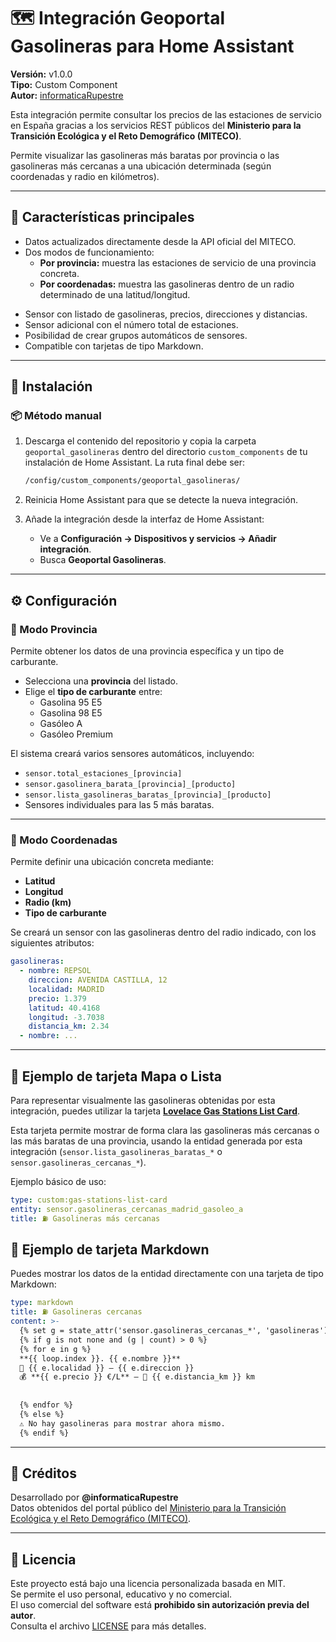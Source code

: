 
# 🗺️ Integración Geoportal Gasolineras para Home Assistant

**Versión:** v1.0.0  
**Tipo:** Custom Component  
**Autor:** [informaticaRupestre](https://github.com/informaticaRupestre)

Esta integración permite consultar los precios de las estaciones de servicio en España
gracias a los servicios REST públicos del **Ministerio para la Transición Ecológica y el Reto Demográfico (MITECO)**.

Permite visualizar las gasolineras más baratas por provincia o las gasolineras más cercanas
a una ubicación determinada (según coordenadas y radio en kilómetros).

---

## 🚀 Características principales

- Datos actualizados directamente desde la API oficial del MITECO.
- Dos modos de funcionamiento:
  - **Por provincia:** muestra las estaciones de servicio de una provincia concreta.
  - **Por coordenadas:** muestra las gasolineras dentro de un radio determinado de una latitud/longitud.

[//]: # (- Cálculo automático de distancias &#40;Haversine&#41;.)
[//]: # (- Conversión de coordenadas con coma a punto decimal.)
- Sensor con listado de gasolineras, precios, direcciones y distancias.
- Sensor adicional con el número total de estaciones.
- Posibilidad de crear grupos automáticos de sensores.
- Compatible con tarjetas de tipo Markdown.

---

## 🧰 Instalación

### 📦 Método manual

1. Descarga el contenido del repositorio y copia la carpeta `geoportal_gasolineras`
   dentro del directorio `custom_components` de tu instalación de Home Assistant.
   La ruta final debe ser:

   ```bash
   /config/custom_components/geoportal_gasolineras/
   ```

2. Reinicia Home Assistant para que se detecte la nueva integración.

3. Añade la integración desde la interfaz de Home Assistant:
   - Ve a **Configuración → Dispositivos y servicios → Añadir integración**.
   - Busca **Geoportal Gasolineras**.

---

## ⚙️ Configuración

### 🔹 Modo Provincia

Permite obtener los datos de una provincia específica y un tipo de carburante.

- Selecciona una **provincia** del listado.
- Elige el **tipo de carburante** entre:
  - Gasolina 95 E5
  - Gasolina 98 E5
  - Gasóleo A
  - Gasóleo Premium

El sistema creará varios sensores automáticos, incluyendo:
- `sensor.total_estaciones_[provincia]`
- `sensor.gasolinera_barata_[provincia]_[producto]`
- `sensor.lista_gasolineras_baratas_[provincia]_[producto]`
- Sensores individuales para las 5 más baratas.

---

### 🔹 Modo Coordenadas

Permite definir una ubicación concreta mediante:
- **Latitud**
- **Longitud**
- **Radio (km)**
- **Tipo de carburante**

Se creará un sensor con las gasolineras dentro del radio indicado, con los siguientes atributos:

```yaml
gasolineras:
  - nombre: REPSOL
    direccion: AVENIDA CASTILLA, 12
    localidad: MADRID
    precio: 1.379
    latitud: 40.4168
    longitud: -3.7038
    distancia_km: 2.34
  - nombre: ...
```

---
## 🧾 Ejemplo de tarjeta Mapa o Lista

Para representar visualmente las gasolineras obtenidas por esta integración, puedes utilizar la tarjeta
[**Lovelace Gas Stations List Card**](https://github.com/informaticaRupestre/lovelace-gas-stations-list-card).

Esta tarjeta permite mostrar de forma clara las gasolineras más cercanas o las más baratas de una provincia,
usando la entidad generada por esta integración (`sensor.lista_gasolineras_baratas_*` o `sensor.gasolineras_cercanas_*`).

Ejemplo básico de uso:

```yaml
type: custom:gas-stations-list-card
entity: sensor.gasolineras_cercanas_madrid_gasoleo_a
title: ⛽ Gasolineras más cercanas
```

## 🧾 Ejemplo de tarjeta Markdown

Puedes mostrar los datos de la entidad directamente con una tarjeta de tipo Markdown:

```yaml
type: markdown
title: ⛽ Gasolineras cercanas
content: >-
  {% set g = state_attr('sensor.gasolineras_cercanas_*', 'gasolineras') %}
  {% if g is not none and (g | count) > 0 %}
  {% for e in g %}
  **{{ loop.index }}. {{ e.nombre }}**  
  📍 {{ e.localidad }} — {{ e.direccion }}  
  💰 **{{ e.precio }} €/L** — 🧭 {{ e.distancia_km }} km  
  
  
  {% endfor %}
  {% else %}
  ⚠️ No hay gasolineras para mostrar ahora mismo.
  {% endif %}
```

---

## 🧠 Créditos

Desarrollado por **@informaticaRupestre**  
Datos obtenidos del portal público del [Ministerio para la Transición Ecológica y el Reto Demográfico (MITECO)](https://geoportalgasolineras.es/).

---

## 🪪 Licencia

Este proyecto está bajo una licencia personalizada basada en MIT.  
Se permite el uso personal, educativo y no comercial.  
El uso comercial del software está **prohibido sin autorización previa del autor**.  
Consulta el archivo [LICENSE](./LICENSE) para más detalles.
